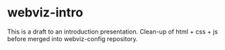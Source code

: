 # webviz-intro

This is a draft to an introduction presentation. Clean-up of html + css + js before merged into webviz-config repository.